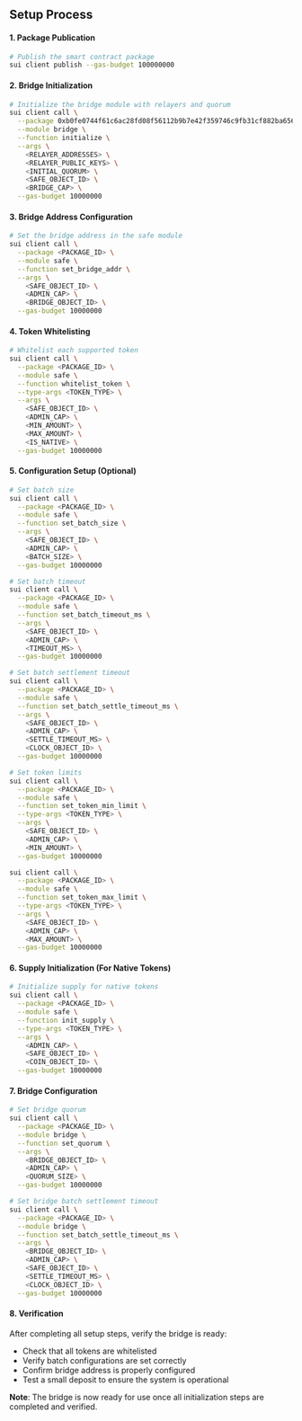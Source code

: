 ## Setup Process

#### 1. Package Publication

```bash
# Publish the smart contract package
sui client publish --gas-budget 100000000
```

#### 2. Bridge Initialization

```bash
# Initialize the bridge module with relayers and quorum
sui client call \
  --package 0xb0fe0744f61c6ac28fd08f56112b9b7e42f359746c9fb31cf882ba656df52c76 \
  --module bridge \
  --function initialize \
  --args \
    <RELAYER_ADDRESSES> \
    <RELAYER_PUBLIC_KEYS> \
    <INITIAL_QUORUM> \
    <SAFE_OBJECT_ID> \
    <BRIDGE_CAP> \
  --gas-budget 10000000
```

#### 3. Bridge Address Configuration

```bash
# Set the bridge address in the safe module
sui client call \
  --package <PACKAGE_ID> \
  --module safe \
  --function set_bridge_addr \
  --args \
    <SAFE_OBJECT_ID> \
    <ADMIN_CAP> \
    <BRIDGE_OBJECT_ID> \
  --gas-budget 10000000
```

#### 4. Token Whitelisting

```bash
# Whitelist each supported token
sui client call \
  --package <PACKAGE_ID> \
  --module safe \
  --function whitelist_token \
  --type-args <TOKEN_TYPE> \
  --args \
    <SAFE_OBJECT_ID> \
    <ADMIN_CAP> \
    <MIN_AMOUNT> \
    <MAX_AMOUNT> \
    <IS_NATIVE> \
  --gas-budget 10000000
```

#### 5. Configuration Setup (Optional)

```bash
# Set batch size
sui client call \
  --package <PACKAGE_ID> \
  --module safe \
  --function set_batch_size \
  --args \
    <SAFE_OBJECT_ID> \
    <ADMIN_CAP> \
    <BATCH_SIZE> \
  --gas-budget 10000000

# Set batch timeout
sui client call \
  --package <PACKAGE_ID> \
  --module safe \
  --function set_batch_timeout_ms \
  --args \
    <SAFE_OBJECT_ID> \
    <ADMIN_CAP> \
    <TIMEOUT_MS> \
  --gas-budget 10000000

# Set batch settlement timeout
sui client call \
  --package <PACKAGE_ID> \
  --module safe \
  --function set_batch_settle_timeout_ms \
  --args \
    <SAFE_OBJECT_ID> \
    <ADMIN_CAP> \
    <SETTLE_TIMEOUT_MS> \
    <CLOCK_OBJECT_ID> \
  --gas-budget 10000000

# Set token limits
sui client call \
  --package <PACKAGE_ID> \
  --module safe \
  --function set_token_min_limit \
  --type-args <TOKEN_TYPE> \
  --args \
    <SAFE_OBJECT_ID> \
    <ADMIN_CAP> \
    <MIN_AMOUNT> \
  --gas-budget 10000000

sui client call \
  --package <PACKAGE_ID> \
  --module safe \
  --function set_token_max_limit \
  --type-args <TOKEN_TYPE> \
  --args \
    <SAFE_OBJECT_ID> \
    <ADMIN_CAP> \
    <MAX_AMOUNT> \
  --gas-budget 10000000
```

#### 6. Supply Initialization (For Native Tokens)

```bash
# Initialize supply for native tokens
sui client call \
  --package <PACKAGE_ID> \
  --module safe \
  --function init_supply \
  --type-args <TOKEN_TYPE> \
  --args \
    <ADMIN_CAP> \
    <SAFE_OBJECT_ID> \
    <COIN_OBJECT_ID> \
  --gas-budget 10000000
```

#### 7. Bridge Configuration

```bash
# Set bridge quorum
sui client call \
  --package <PACKAGE_ID> \
  --module bridge \
  --function set_quorum \
  --args \
    <BRIDGE_OBJECT_ID> \
    <ADMIN_CAP> \
    <QUORUM_SIZE> \
  --gas-budget 10000000

# Set bridge batch settlement timeout
sui client call \
  --package <PACKAGE_ID> \
  --module bridge \
  --function set_batch_settle_timeout_ms \
  --args \
    <BRIDGE_OBJECT_ID> \
    <ADMIN_CAP> \
    <SAFE_OBJECT_ID> \
    <SETTLE_TIMEOUT_MS> \
    <CLOCK_OBJECT_ID> \
  --gas-budget 10000000
```

#### 8. Verification

After completing all setup steps, verify the bridge is ready:

- Check that all tokens are whitelisted
- Verify batch configurations are set correctly
- Confirm bridge address is properly configured
- Test a small deposit to ensure the system is operational

**Note**: The bridge is now ready for use once all initialization steps are completed and verified.
